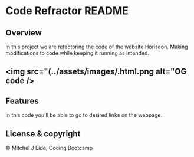 # Code Refractor README 

## Overview 
In this project we are refactoring the code of the website Horiseon. Making modifications to code while keeping it running as intended. 

<img src="(../assets/images/.html.png alt="OG code /> 
---
## Features
In this code you'll be able to go to desired links on the webpage. 


## License & copyright 
© Mitchel J Eide, Coding Bootcamp
